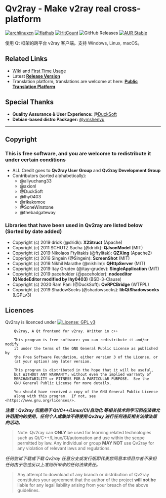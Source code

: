# Qv2ray - Make v2ray real cross-platform

[![archlinuxcn](https://img.shields.io/badge/archlinuxcn-available-success?style=flat-square)](https://build.archlinuxcn.org/packages/#/qv2ray)
[![flathub](https://img.shields.io/badge/flathub-available-success?style=flat-square)](https://flathub.org/apps/details/com.github.Qv2ray)
[![HitCount](http://hits.dwyl.io/Qv2ray/Qv2ray.svg)](http://hits.dwyl.io/Qv2ray/Qv2ray)
![GitHub Releases](https://img.shields.io/github/downloads/Qv2ray/Qv2ray/latest/total?style=flat-square)
[![AUR Stable](https://img.shields.io/aur/version/qv2ray?label=aur-stable&style=flat-square)](https://aur.archlinux.org/packages/qv2ray)

使用 Qt 框架的跨平台 v2ray 客户端。支持 Windows, Linux, macOS。

## Related Links
 - [Wiki](https://github.com/Qv2ray/Qv2ray/wiki) and [First Time Usage](https://github.com/Qv2ray/Qv2ray/wiki/Getting-Started-step0)
 - Latest **[Release Version](https://github.com/Qv2ray/Qv2ray/releases/latest)**
 - Translation platform, translations are welcome at here: **[Public Translation Platform](https://www.transifex.com/qv2ray/qv2ray)**

## Special Thanks
- **Quality Assurance & User Experience:** [@DuckSoft](https://github.com/DuckSoft/)
- **Debian-based distro Packager:** [@ymshenyu](https://github.com/ymshenyu)

-------------------------------

## Copyright
### This is free software, and you are welcome to redistribute it under certain conditions
- ALL Credit goes to **Qv2ray User Group** and **Qv2ray Development Group**
- Contributors (sorted alphabetically):
  - @aliyuchang33
  - @axionl
  - @DuckSoft
  - @lhy0403
  - @rikakomoe
  - @SoneWinstone
  - @thebadgateway


### Libraries that have been used in Qv2ray are listed below (Sorted by date added)
- Copyright (c) 2019 dridk (@dridk): **X2Struct** (Apache)
- Copyright (c) 2011 SCHUTZ Sacha (@dridk): **QJsonModel** (MIT)
- Copyright (c) 2019 Nikolaos Ftylitakis (@ftylitak): **QZXing** (Apache2)
- Copyright (c) 2016 Singein (@Singein): **ScreenShot** (MIT)
- Copyright (c) 2016 Nikhil Marathe (@nikhilm): **QHttpServer** (MIT)
- Copyright (c) 2019 Itay Grudev (@itay-grudev): **SingleApplication** (MIT)
- Copyright (c) 2019 paceholder (@paceholder): **nodeeditor (QNodeEditor modified by lhy0403)** (BSD-3-Clause)
- Copyright (c) 2020 Ram Pani (@DuckSoft): **QvRPCBridge** (WTFPL)
- Copyright (c) 2019 ShadowSocks (@shadowsocks): **libQtShadowsocks** (LGPLv3)

## Licences

Qv2ray is licenced under [![License: GPL v3](https://img.shields.io/badge/License-GPL%20v3-blue.svg)](https://www.gnu.org/licenses/gpl-3.0) 

```
    Qv2ray, A Qt frontend for v2ray. Written in c++

    This program is free software: you can redistribute it and/or modify
    it under the terms of the GNU General Public License as published by
    the Free Software Foundation, either version 3 of the License, or
    (at your option) any later version.

    This program is distributed in the hope that it will be useful,
    but WITHOUT ANY WARRANTY; without even the implied warranty of
    MERCHANTABILITY or FITNESS FOR A PARTICULAR PURPOSE.  See the
    GNU General Public License for more details.

    You should have received a copy of the GNU General Public License
    along with this program.  If not, see <https://www.gnu.org/licenses/>.
```

***注意：Qv2ray 仅能用于 Qt/C++/Linux/CI/自动化 等相关技术的学习和在法律允许范围内的使用，任何个人或集体不得使用 Qv2ray 进行任何违反相关法律法规的活动。***

> Note: Qv2ray can **ONLY** be used for learning related technologies such as Qt/C++/Linux/CI/automation and use within the scope permitted by law. Any individual or group **MAY NOT** use Qv2ray for any violation of relevant laws and regulations.

*任何尝试下载或下载 Qv2ray 任意分支或发行版即代表您同意本项目作者不承担任何由于您违反以上准则所带来的任何法律责任。*

> Any attempt to download of any branch or distribution of Qv2ray constitutes your agreement that the author of the project **will not be** liable for any legal liability arising from your breach of the above guidelines.
